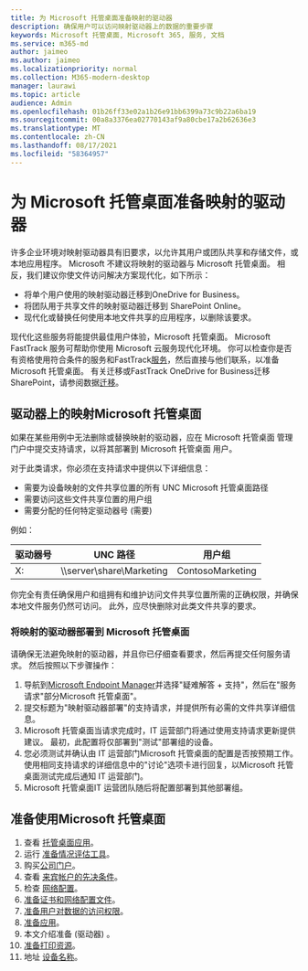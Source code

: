 ```yaml
---
title: 为 Microsoft 托管桌面准备映射的驱动器
description: 确保用户可以访问映射驱动器上的数据的重要步骤
keywords: Microsoft 托管桌面, Microsoft 365, 服务, 文档
ms.service: m365-md
author: jaimeo
ms.author: jaimeo
ms.localizationpriority: normal
ms.collection: M365-modern-desktop
manager: laurawi
ms.topic: article
audience: Admin
ms.openlocfilehash: 01b26ff33e02a1b26e91bb6399a73c9b22a6ba19
ms.sourcegitcommit: 00a8a3376ea02770143af9a80cbe17a2b62636e3
ms.translationtype: MT
ms.contentlocale: zh-CN
ms.lasthandoff: 08/17/2021
ms.locfileid: "58364957"
---
```

#  <a name="prepare-mapped-drives-for-microsoft-managed-desktop"></a>为 Microsoft 托管桌面准备映射的驱动器

许多企业环境对映射驱动器具有旧要求，以允许其用户或团队共享和存储文件，或本地应用程序。 Microsoft 不建议将映射的驱动器与 Microsoft 托管桌面。 相反，我们建议你使文件访问解决方案现代化，如下所示：
  
- 将单个用户使用的映射驱动器迁移到OneDrive for Business。 
- 将团队用于共享文件的映射驱动器迁移到 SharePoint Online。 
- 现代化或替换任何使用本地文件共享的应用程序，以删除该要求。
  
现代化这些服务将能提供最佳用户体验，Microsoft 托管桌面。 Microsoft FastTrack 服务可帮助你使用 Microsoft 云服务现代化环境。 你可以检查你是否有资格使用符合条件的服务和FastTrack[服务](/fasttrack/m365-eligible-services-and-plans)，然后直接与他们联系，以准备Microsoft 托管桌面。 有关迁移或FastTrack OneDrive for Business迁移SharePoint，请参阅数据[迁移](/fasttrack/o365-data-migration)。

## <a name="mapped-drives-on-microsoft-managed-desktop"></a>驱动器上的映射Microsoft 托管桌面
 
如果在某些用例中无法删除或替换映射的驱动器，应在 Microsoft 托管桌面 管理门户中提交支持请求，以将其部署到 Microsoft 托管桌面 用户。
    
对于此类请求，你必须在支持请求中提供以下详细信息： 

- 需要为设备映射的文件共享位置的所有 UNC Microsoft 托管桌面路径 
- 需要访问这些文件共享位置的用户组 
- 需要分配的任何特定驱动器号 (需要) 

例如：

| 驱动器号 | UNC 路径 | 用户组 |
|--------------|----------|------------|
| X:  | \\\server\share\Marketing | ContosoMarketing |

你完全有责任确保用户和组拥有和维护访问文件共享位置所需的正确权限，并确保本地文件服务仍然可访问。 此外，应尽快删除对此类文件共享的要求。

### <a name="to-have-mapped-drives-deployed-in-microsoft-managed-desktop"></a>将映射的驱动器部署到 Microsoft 托管桌面
 
请确保无法避免映射的驱动器，并且你已仔细查看要求，然后再提交任何服务请求。 然后按照以下步骤操作：

1. 导航到[Microsoft Endpoint Manager](https://endpoint.microsoft.com/)并选择"疑难解答 + 支持"，然后在"服务请求"部分Microsoft 托管桌面"。  
2. 提交标题为"映射驱动器部署"的支持请求，并提供所有必需的文件共享详细信息。  
3. Microsoft 托管桌面当请求完成时，IT 运营部门将通过使用支持请求更新提供建议。 最初，此配置将仅部署到"测试"部署组的设备。  
4. 您必须测试并确认由 IT 运营部门Microsoft 托管桌面的配置是否按预期工作。 使用相同支持请求的详细信息中的"讨论"选项卡进行回复，以Microsoft 托管桌面测试完成后通知 IT 运营部门。  
5. Microsoft 托管桌面IT 运营团队随后将配置部署到其他部署组。 

## <a name="steps-to-get-ready-for-microsoft-managed-desktop"></a>准备使用Microsoft 托管桌面

1. 查看 [托管桌面应用](prerequisites.md)。
2. 运行 [准备情况评估工具](readiness-assessment-tool.md)。
1. 购买[公司门户](../get-started/company-portal.md)。
1. 查看 [来宾帐户的先决条件](guest-accounts.md)。
1. 检查 [网络配置](network.md)。
1. [准备证书和网络配置文件](certs-wifi-lan.md)。
1. [准备用户对数据的访问权限](authentication.md)。
1. [准备应用](apps.md)。
1. 本文介绍准备 (驱动器) 。
1. [准备打印资源](printing.md)。
1. 地址 [设备名称](address-device-names.md)。